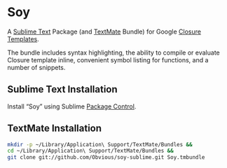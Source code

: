 # Soy

A [Sublime Text](http://www.sublimetext.com/) Package (and [TextMate](http://macromates.com/) Bundle) for Google [Closure Templates](http://code.google.com/closure/templates/).

The bundle includes syntax highlighting, the ability to compile or evaluate Closure template inline, convenient symbol listing for functions, and a number of snippets.


## Sublime Text Installation

Install “Soy” using Sublime [Package Control](https://sublime.wbond.net/).


## TextMate Installation

```sh
mkdir -p ~/Library/Application\ Support/TextMate/Bundles &&
cd ~/Library/Application\ Support/TextMate/Bundles &&
git clone git://github.com/Obvious/soy-sublime.git Soy.tmbundle
```
